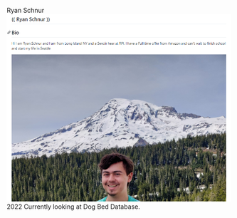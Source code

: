 Ryan Schnur
![it's me](https://github.com/schnur/oss-repo-template/blob/master/labs/lab-01/pics.PNG "Me on Mt Rainier")
2022
Currently looking at Dog Bed Database.
